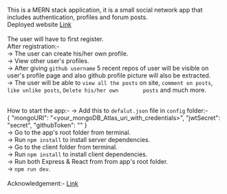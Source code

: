 This is a MERN stack application, it is a small social network app that includes authentication, profiles and forum posts.<br>
Deployed website <a href="https://lit-crag-85547.herokuapp.com/">Link</a><br><br>
The user will have to first register.<br>
After registration:-<br>
    -> The user can create his/her own profile.<br>
    -> View other user's profiles.<br>
    -> After giving `github username` 5 recent repos of user will be visible on user's profile page and     also github profile picture will also be extracted.<br>
    -> The user will be able to `view all the posts` on site, `comment on posts`, `like unlike posts`, `Delete his/her own        posts` and much more.<br><br>

How to start the app:-
    -> Add this to `defalut.json` file in `config` folder:-<br>
    {
        "mongoURI": "<your_mongoDB_Atlas_uri_with_credentials>",
        "jwtSecret": "secret",
        "githubToken": "<yoursecrectaccesstoken>"
    }<br>
    -> Go to the app's root folder from terminal.<br>
    -> Run `npm install` to install server dependencies.<br>
    -> Go to the client folder from terminal.<br>
    -> Run `npm install` to install client dependencies.<br>
    -> Run both Express & React from from app's root folder.<br>
    -> `npm run dev`.<br><br>
Acknowledgement:- <a href="https://www.udemy.com/course/mern-stack-front-to-back/">Link</a>

